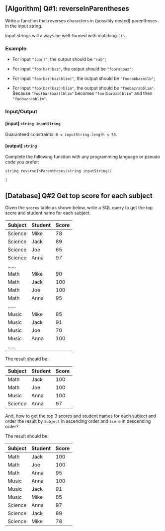 ## [Algorithm] Q#1: reverseInParentheses

Write a function that reverses characters in (possibly nested) parentheses in the input string.

Input strings will always be well-formed with matching `()`s.

### Example

* For input `"(bar)"`, the output should be `"rab"`;

* For input `"foo(bar)baz"`, the output should be `"foorabbaz"`;

* For input `"foo(bar)baz(blim)"`, the output should be `"foorabbazmilb"`;

* For input `"foo(bar(baz))blim"`, the output should be `"foobazrabblim"`. Because `"foo(bar(baz))blim"` becomes `"foo(barzab)blim"` and then `"foobazrabblim"`.

### Input/Output

#### [input] `string inputString`

Guaranteed constraints: `0 ≤ inputString.length ≤ 50`.

#### [output] `string`

Complete the following funciton with any programming language or pseudo code you prefer:

```c
string reverseInParentheses(string inputString){

}
```

## [Database] Q#2 Get top score for each subject

Given the `scores` table as shown below, write a SQL query to get the top score and student name for each subject.

|Subject|Student|Score|
|---|---|---|
|Science|Mike|78|
|Science|Jack|89|
|Science|Joe|65|
|Science|Anna|97|
|......||
|Math|Mike|90|
|Math|Jack|100|
|Math|Joe|100|
|Math|Anna|95|
|......||
|Music|Mike|85|
|Music|Jack|91|
|Music|Joe|70|
|Music|Anna|100|
|......||

The result should be:

|Subject|Student|Score|
|---|---|---|
|Math|Jack|100|
|Math|Joe|100|
|Music|Anna|100|
|Science|Anna|97|

And, how to get the top 3 scores and student names for each subject and order the result by `Subject` in ascending order and `Score` in descending order?

The result should be:

|Subject|Student|Score|
|---|---|---|
|Math|Jack|100|
|Math|Joe|100|
|Math|Anna|95|
|Music|Anna|100|
|Music|Jack|91|
|Music|Mike|85|
|Science|Anna|97|
|Science|Jack|89|
|Science|Mike|78|
